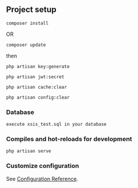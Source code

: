 ## Project setup
```
composer install
```
OR
```
composer update
```
then

```
php artisan key:generate

php artisan jwt:secret

php artisan cache:clear

php artisan config:clear
```

### Database
```
execute xsis_test.sql in your database
```

### Compiles and hot-reloads for development
```
php artisan serve
```

### Customize configuration
See [Configuration Reference](https://laravel.com/).
